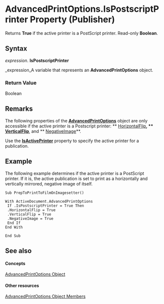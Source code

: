 
# AdvancedPrintOptions.IsPostscriptPrinter Property (Publisher)

Returns  **True** if the active printer is a PostScript printer. Read-only **Boolean**.


## Syntax

 _expression_. **IsPostscriptPrinter**

 _expression_A variable that represents an  **AdvancedPrintOptions** object.


### Return Value

Boolean


## Remarks

The following properties of the  **[AdvancedPrintOptions](61f776cc-dc3e-61b6-057a-125ad15146c8.md)** object are only accessible if the active printer is a Postscript printer: ** [HorizontalFlip](afb61c80-4706-8602-e78a-be35e2966c8c.md)**,  ** [VerticalFlip](d141d8c0-51a2-d47f-dda3-0cf273578b06.md)**, and  ** [NegativeImage](32a524ce-da31-8dfa-3286-c5d9c74367ca.md)**.

Use the  **[IsActivePrinter](578fc5d4-2601-66db-cdec-657814756e29.md)** property to specify the active printer for a publication.


## Example

The following example determines if the active printer is a PostScript printer. If it is, the active publication is set to print as a horizontally and vertically mirrored, negative image of itself.


```
Sub PrepToPrintToFilmOnImagesetter() 
 
With ActiveDocument.AdvancedPrintOptions 
 If .IsPostscriptPrinter = True Then 
 .HorizontalFlip = True 
 .VerticalFlip = True 
 .NegativeImage = True 
 End If 
End With 
 
End Sub 

```


## See also


#### Concepts


 [AdvancedPrintOptions Object](61f776cc-dc3e-61b6-057a-125ad15146c8.md)
#### Other resources


 [AdvancedPrintOptions Object Members](8b227886-9c49-ef46-adc5-40d6ea8bc1d8.md)
